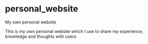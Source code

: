 # personal_website
My own personal website

This is my own personal website which I use to share my experience, knowledge and thoughts with users
